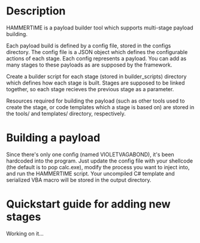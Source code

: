 # Description

HAMMERTIME is a payload builder tool which supports multi-stage payload building. 

Each payload build is defined by a config file, stored in the configs directory. The config file is a JSON object which defines the configurable actions of each stage. Each config represents a payload. You can add as many stages to these payloads as are supposed by the framework. 

Create a builder script for each stage (stored in builder_scripts) directory which defines how each stage is built. Stages are supposed to be linked together, so each stage recieves the previous stage as a parameter. 

Resources required for building the payload (such as other tools used to create the stage, or code templates which a stage is based on) are stored in the tools/ and templates/ directory, respectively. 

# Building a payload 
Since there's only one config (named VIOLETVAGABOND), it's been hardcoded into the program. Just update the config file with your shellcode (the default is to pop calc.exe), modify the process you want to inject into, and run the HAMMERTIME script. Your uncompiled C# template and serialized VBA macro will be stored in the output directory. 

# Quickstart guide for adding new stages

Working on it...
